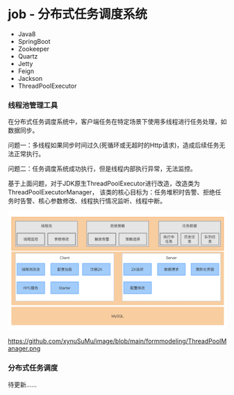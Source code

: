 # job - 分布式任务调度系统


* Java8
* SpringBoot
* Zookeeper
* Quartz
* Jetty
* Feign
* Jackson
* ThreadPoolExecutor

### 线程池管理工具

在分布式任务调度系统中，客户端任务在特定场景下使用多线程进行任务处理，如数据同步。

问题一：多线程如果同步时间过久(死循环或无超时的Http请求)，造成后续任务无法正常执行。

问题二：任务调度系统成功执行，但是线程内部执行异常，无法监控。

基于上面问题，对于JDK原生ThreadPoolExecutor进行改造，改造类为ThreadPoolExecutorManager，
该类的核心目标为：任务堆积时告警、拒绝任务时告警、核心参数修改、线程执行情况监听、线程中断。

![image](image/ThreadPoolManager.png)

https://github.com/xynuSuMu/image/blob/main/formmodeling/ThreadPoolManager.png
### 分布式任务调度

待更新......